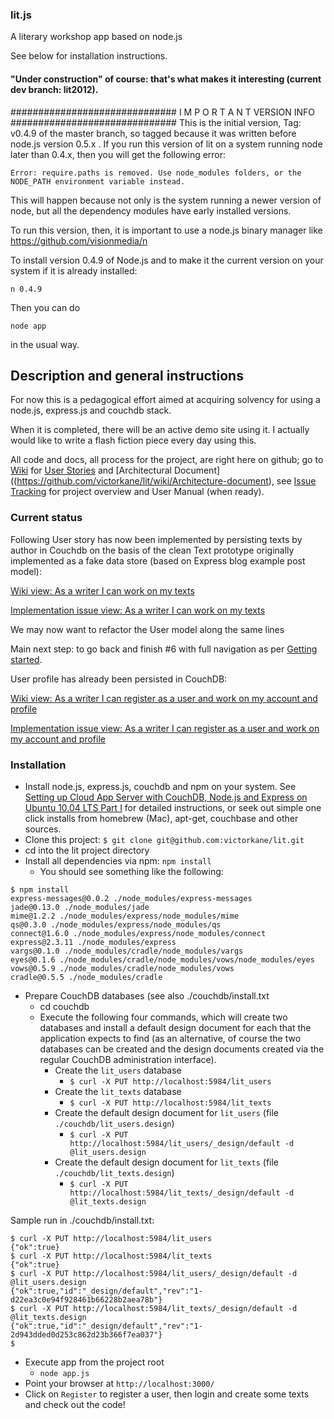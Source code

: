 ### lit.js

A literary workshop app based on node.js

See below for installation instructions.

#### "Under construction" of course: that's what makes it interesting (current dev branch: lit2012).

##############################
I M P O R T A N T VERSION INFO
##############################
This is the initial version, Tag: v0.4.9 of the master branch, so tagged because it was written before node.js version 0.5.x . If you run this version of lit on a system running node later than 0.4.x, then you will get the following error:

````
Error: require.paths is removed. Use node_modules folders, or the NODE_PATH environment variable instead.
````

This will happen because not only is the system running a newer version of node, but all the dependency modules have early installed versions.

To run this version, then, it is important to use a node.js binary manager like https://github.com/visionmedia/n

To install version 0.4.9 of Node.js and to make it the current version on your system if it is already installed:

    n 0.4.9

Then you can do

    node app

in the usual way.

## Description and general instructions

For now this is a pedagogical effort aimed at acquiring solvency for using a node.js, express.js and couchdb stack.

When it is completed, there will be an active demo site using it. I actually would like to write a flash fiction piece every day using this.

All code and docs, all process for the project, are right here on github; go to [Wiki](https://github.com/victorkane/lit/wiki) for [User Stories](https://github.com/victorkane/lit/wiki/User-stories) and [Architectural Document]((https://github.com/victorkane/lit/wiki/Architecture-document), see [Issue Tracking](https://github.com/victorkane/lit/issues) for project overview and User Manual (when ready).

### Current status

Following User story has now been implemented by persisting texts by author in Couchdb on the basis of the clean Text prototype originally implemented as a fake data store (based on Express blog example post model):

[Wiki view: As a writer I can work on my texts](/victorkane/lit/wiki/As-a-writer-i-can-work-on-my-texts)

[Implementation issue view: As a writer I can work on my texts](/victorkane/lit/issues/7)

We may now want to refactor the User model along the same lines

Main next step: to go back and finish #6 with full navigation as per [Getting started](/victorkane/lit/wiki/Getting-started).

User profile has already been persisted in CouchDB:

[Wiki view: As a writer I can register as a user and work on my account and profile](https://github.com/victorkane/lit/wiki/As-a-writer-I-can-register-as-a-user-and-work-on-my-account-and-profile)

[Implementation issue view: As a writer I can register as a user and work on my account and profile](https://github.com/victorkane/lit/issues/6)

### Installation

* Install node.js, express.js, couchdb and npm on your system. See [Setting up Cloud App Server with CouchDB, Node.js and Express on Ubuntu 10.04 LTS Part I](http://awebfactory.com.ar/node/467) for detailed instructions, or seek out simple one click installs from homebrew (Mac), apt-get, couchbase and other sources.
* Clone this project: `$ git clone git@github.com:victorkane/lit.git`
* cd into the lit project directory
* Install all dependencies via npm: `npm install`
  * You should see something like the following:

````
$ npm install
express-messages@0.0.2 ./node_modules/express-messages
jade@0.13.0 ./node_modules/jade
mime@1.2.2 ./node_modules/express/node_modules/mime
qs@0.3.0 ./node_modules/express/node_modules/qs
connect@1.6.0 ./node_modules/express/node_modules/connect
express@2.3.11 ./node_modules/express
vargs@0.1.0 ./node_modules/cradle/node_modules/vargs
eyes@0.1.6 ./node_modules/cradle/node_modules/vows/node_modules/eyes
vows@0.5.9 ./node_modules/cradle/node_modules/vows
cradle@0.5.5 ./node_modules/cradle
````

* Prepare CouchDB databases (see also ./couchdb/install.txt
  * cd couchdb
  * Execute the following four commands, which will create two databases and install a default design document for each that the application expects to find (as an alternative, of course the two databases can be created and the design documents created via the regular CouchDB administration interface).
    * Create the `lit_users` database
      * `$ curl -X PUT http://localhost:5984/lit_users`
    * Create the `lit_texts` database
      * `$ curl -X PUT http://localhost:5984/lit_texts`
    * Create the default design document for `lit_users` (file `./couchdb/lit_users.design`)
      * `$ curl -X PUT http://localhost:5984/lit_users/_design/default -d @lit_users.design`
    * Create the default design document for `lit_texts` (file `./couchdb/lit_texts.design`)
      * `$ curl -X PUT http://localhost:5984/lit_texts/_design/default -d @lit_texts.design`

Sample run in ./couchdb/install.txt:

````
$ curl -X PUT http://localhost:5984/lit_users
{"ok":true}
$ curl -X PUT http://localhost:5984/lit_texts
{"ok":true}
$ curl -X PUT http://localhost:5984/lit_users/_design/default -d @lit_users.design
{"ok":true,"id":"_design/default","rev":"1-d22ea3c0e94f928461b66228b2aea78b"}
$ curl -X PUT http://localhost:5984/lit_texts/_design/default -d @lit_texts.design
{"ok":true,"id":"_design/default","rev":"1-2d943dded0d253c862d23b366f7ea037"}
$  
````

* Execute app from the project root
  * `node app.js`
* Point your browser at `http://localhost:3000/`
* Click on `Register` to register a user, then login and create some texts and check out the code!
